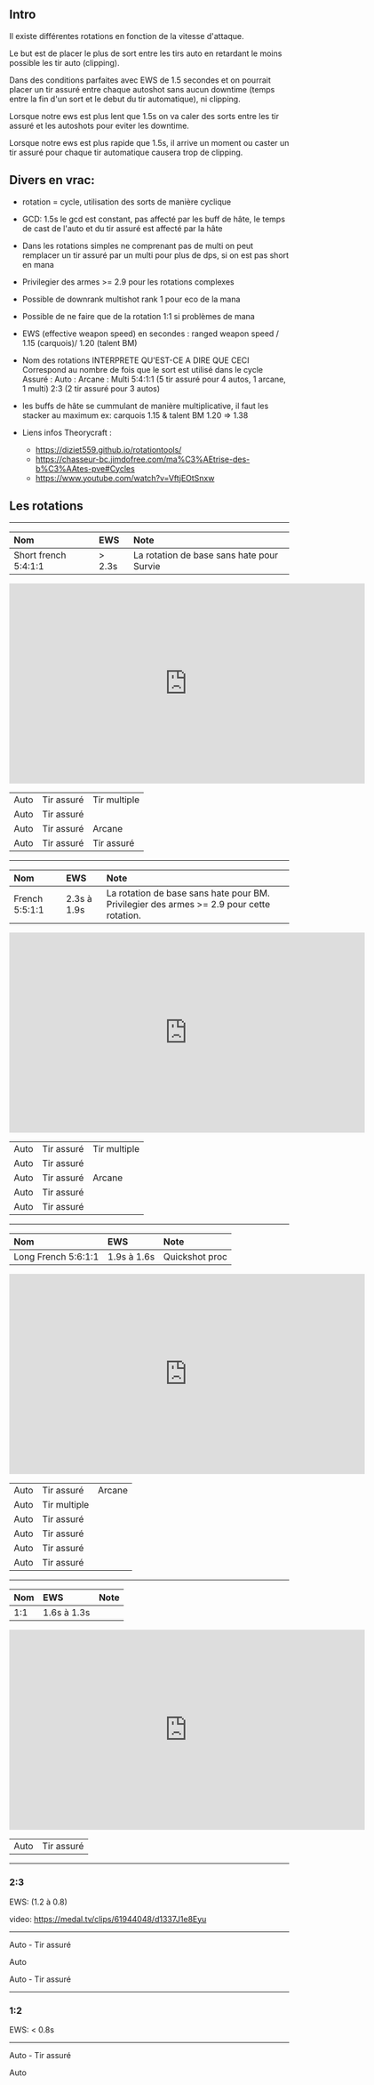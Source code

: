 ## Intro

Il existe différentes rotations en fonction de la vitesse d'attaque.

Le but est de placer le plus de sort entre les tirs auto en retardant le moins possible les tir auto (clipping).

Dans des conditions parfaites avec EWS de 1.5 secondes et on pourrait placer un tir assuré entre chaque autoshot sans aucun downtime (temps entre la fin d'un sort et le debut du tir automatique), ni clipping.

Lorsque notre ews est plus lent que 1.5s on va caler des sorts entre les tir assuré et les autoshots pour eviter les downtime.

Lorsque notre ews est plus rapide que 1.5s, il arrive un moment ou caster un tir assuré pour chaque tir automatique causera trop de clipping.


## Divers en vrac:

 - rotation = cycle, utilisation des sorts de manière cyclique
 - GCD: 1.5s le gcd est constant, pas affecté par les buff de hâte, le temps de cast de l'auto et du tir assuré est affecté par la hâte
 - Dans les rotations simples ne comprenant pas de multi on peut remplacer un tir assuré par un multi pour plus de dps, si on est pas short en mana
 - Privilegier des armes >= 2.9 pour les rotations complexes
 - Possible de downrank multishot rank 1 pour eco de la mana
 - Possible de ne faire que de la rotation 1:1 si problèmes de mana
 - EWS (effective weapon speed) en secondes : ranged weapon speed / 1.15 (carquois)/ 1.20 (talent BM)
 - Nom des rotations INTERPRETE QU'EST-CE A DIRE QUE CECI
    Correspond au nombre de fois que le sort est utilisé dans le cycle
    Assuré : Auto :  Arcane : Multi
    5:4:1:1 (5 tir assuré pour 4 autos, 1 arcane, 1 multi)
    2:3 (2 tir assuré pour 3 autos)
 - les buffs de hâte se cummulant de manière multiplicative, il faut les stacker au maximum ex: carquois 1.15 & talent BM 1.20  => 1.38

 - Liens infos Theorycraft : 
    - https://diziet559.github.io/rotationtools/
    - https://chasseur-bc.jimdofree.com/ma%C3%AEtrise-des-b%C3%AAtes-pve#Cycles
    - https://www.youtube.com/watch?v=VftjEOtSnxw



## Les rotations

---------------------------------------------------------------------------------------

| Nom                   | EWS     | Note                                      |
| :-------------------- | :------ | :---------------------------------------- |
| Short french 5:4:1:1  | > 2.3s  | La rotation de base sans hate pour Survie |

<iframe width='640' height='360' style='border: none;' src='https://medal.tv/clip/4bWfkIjMegxva/vpnFMYfNT' allow='autoplay' allowfullscreen></iframe>

|  |  |  |
| :--- | :--- | :--- |
| Auto | Tir assuré | Tir multiple |
| Auto | Tir assuré |              |
| Auto | Tir assuré | Arcane       |
| Auto | Tir assuré | Tir assuré   |

---------------------------------------------------------------------------------------

| Nom                   | EWS          | Note                                                                                     |
| :-------------------- | :----------- | :--------------------------------------------------------------------------------------- |
| French 5:5:1:1        | 2.3s à 1.9s  | La rotation de base sans hate pour BM. Privilegier des armes >= 2.9 pour cette rotation. |

<iframe width='640' height='360' style='border: none;' src='https://medal.tv/clip/4bUbMD65EmRH2/vpNqncp94?invite=cr-MSxycnIsMjU1MzE2MjUs' allow='autoplay' allowfullscreen></iframe>

|  |  |  |
| :--- | :--- | :--- |
| Auto | Tir assuré | Tir multiple |
| Auto | Tir assuré ||
| Auto | Tir assuré | Arcane       |
| Auto | Tir assuré ||
| Auto | Tir assuré ||

---------------------------------------------------------------------------------------

| Nom                   | EWS          | Note           |
| :-------------------- | :----------- | :------------- |
| Long French 5:6:1:1   | 1.9s à 1.6s  | Quickshot proc |

<iframe width='640' height='360' style='border: none;' src='https://medal.tv/clip/4bUnEzkN_Ju00/vpqEbbQkG?invite=cr-MSxFZ3AsMjU1MzE2MjUs' allow='autoplay' allowfullscreen></iframe>

|  |  |  |
| :--- | :--- | :--- |
| Auto | Tir assuré   | Arcane |
| Auto | Tir multiple ||
| Auto | Tir assuré   || 
| Auto | Tir assuré   ||
| Auto | Tir assuré   ||
| Auto | Tir assuré   ||

---------------------------------------------------------------------------------------

| Nom   | EWS          | Note           |
| :---- | :----------- | :------------- |
| 1:1   | 1.6s à 1.3s  ||

<iframe width='640' height='360' style='border: none;' src='https://medal.tv/clip/4bUfhKWIObzkT/vpryLy1bS?invite=cr-MSxJWDQsMjU1MzE2MjUs' allow='autoplay' allowfullscreen></iframe>

|  |  |
| :--- | :--- |
| Auto | Tir assuré |

---------------------------------------------------------------------------------------
### 2:3

EWS: (1.2 à 0.8)

video: https://medal.tv/clips/61944048/d1337J1e8Eyu

---------------------------------------------------------------------------------------
Auto - Tir assuré

Auto 

Auto - Tir assuré

---------------------------------------------------------------------------------------
### 1:2

EWS: < 0.8s

---------------------------------------------------------------------------------------
Auto - Tir assuré

Auto
